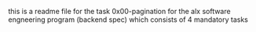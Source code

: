 this is a readme file for the task 0x00-pagination for the alx software engneering program (backend spec) which consists of 4 mandatory tasks
